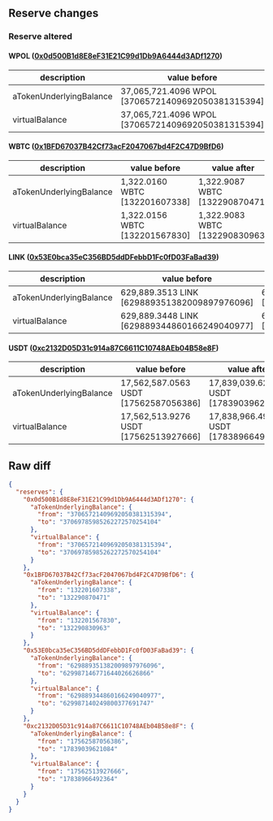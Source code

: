 ## Reserve changes

### Reserve altered

#### WPOL ([0x0d500B1d8E8eF31E21C99d1Db9A6444d3ADf1270](https://polygonscan.com/address/0x0d500B1d8E8eF31E21C99d1Db9A6444d3ADf1270))

| description | value before | value after |
| --- | --- | --- |
| aTokenUnderlyingBalance | 37,065,721.4096 WPOL [37065721409692050381315394] | 37,069,785.9852 WPOL [37069785985262272570254104] |
| virtualBalance | 37,065,721.4096 WPOL [37065721409692050381315394] | 37,069,785.9852 WPOL [37069785985262272570254104] |


#### WBTC ([0x1BFD67037B42Cf73acF2047067bd4F2C47D9BfD6](https://polygonscan.com/address/0x1BFD67037B42Cf73acF2047067bd4F2C47D9BfD6))

| description | value before | value after |
| --- | --- | --- |
| aTokenUnderlyingBalance | 1,322.0160 WBTC [132201607338] | 1,322.9087 WBTC [132290870471] |
| virtualBalance | 1,322.0156 WBTC [132201567830] | 1,322.9083 WBTC [132290830963] |


#### LINK ([0x53E0bca35eC356BD5ddDFebbD1Fc0fD03FaBad39](https://polygonscan.com/address/0x53E0bca35eC356BD5ddDFebbD1Fc0fD03FaBad39))

| description | value before | value after |
| --- | --- | --- |
| aTokenUnderlyingBalance | 629,889.3513 LINK [629889351382009897976096] | 629,987.1467 LINK [629987146771644026626866] |
| virtualBalance | 629,889.3448 LINK [629889344860166249040977] | 629,987.1402 LINK [629987140249800377691747] |


#### USDT ([0xc2132D05D31c914a87C6611C10748AEb04B58e8F](https://polygonscan.com/address/0xc2132D05D31c914a87C6611C10748AEb04B58e8F))

| description | value before | value after |
| --- | --- | --- |
| aTokenUnderlyingBalance | 17,562,587.0563 USDT [17562587056386] | 17,839,039.6210 USDT [17839039621084] |
| virtualBalance | 17,562,513.9276 USDT [17562513927666] | 17,838,966.4923 USDT [17838966492364] |


## Raw diff

```json
{
  "reserves": {
    "0x0d500B1d8E8eF31E21C99d1Db9A6444d3ADf1270": {
      "aTokenUnderlyingBalance": {
        "from": "37065721409692050381315394",
        "to": "37069785985262272570254104"
      },
      "virtualBalance": {
        "from": "37065721409692050381315394",
        "to": "37069785985262272570254104"
      }
    },
    "0x1BFD67037B42Cf73acF2047067bd4F2C47D9BfD6": {
      "aTokenUnderlyingBalance": {
        "from": "132201607338",
        "to": "132290870471"
      },
      "virtualBalance": {
        "from": "132201567830",
        "to": "132290830963"
      }
    },
    "0x53E0bca35eC356BD5ddDFebbD1Fc0fD03FaBad39": {
      "aTokenUnderlyingBalance": {
        "from": "629889351382009897976096",
        "to": "629987146771644026626866"
      },
      "virtualBalance": {
        "from": "629889344860166249040977",
        "to": "629987140249800377691747"
      }
    },
    "0xc2132D05D31c914a87C6611C10748AEb04B58e8F": {
      "aTokenUnderlyingBalance": {
        "from": "17562587056386",
        "to": "17839039621084"
      },
      "virtualBalance": {
        "from": "17562513927666",
        "to": "17838966492364"
      }
    }
  }
}
```